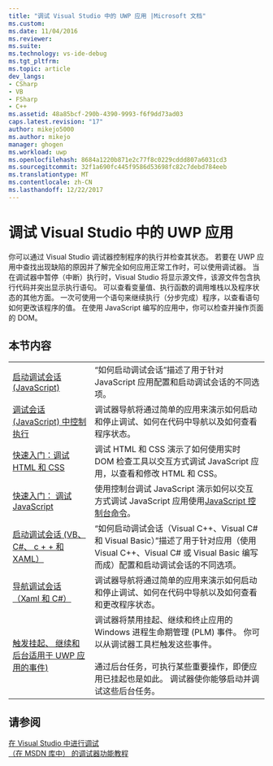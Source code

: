 ```yaml
---
title: "调试 Visual Studio 中的 UWP 应用 |Microsoft 文档"
ms.custom: 
ms.date: 11/04/2016
ms.reviewer: 
ms.suite: 
ms.technology: vs-ide-debug
ms.tgt_pltfrm: 
ms.topic: article
dev_langs:
- CSharp
- VB
- FSharp
- C++
ms.assetid: 48a85bcf-290b-4390-9993-f6f9dd73ad03
caps.latest.revision: "17"
author: mikejo5000
ms.author: mikejo
manager: ghogen
ms.workload: uwp
ms.openlocfilehash: 8684a1220b871e2c77f8c0229cddd807a6031cd3
ms.sourcegitcommit: 32f1a690fc445f9586d53698fc82c7debd784eeb
ms.translationtype: MT
ms.contentlocale: zh-CN
ms.lasthandoff: 12/22/2017
---
```

# <a name="debug-uwp-apps-in-visual-studio"></a>调试 Visual Studio 中的 UWP 应用
你可以通过 Visual Studio 调试器控制程序的执行并检查其状态。 若要在 UWP 应用中查找出现缺陷的原因并了解完全如何应用正常工作时，可以使用调试器。 当在调试器中暂停（中断）执行时，Visual Studio 将显示源文件，该源文件包含执行代码并突出显示执行语句。 可以查看变量值、执行函数的调用堆栈以及程序状态的其他方面。 一次可使用一个语句来继续执行（分步完成）程序，以查看语句如何更改该程序的值。 在使用 JavaScript 编写的应用中，你可以检查并操作页面的 DOM。  
  
## <a name="in-this-section"></a>本节内容  
  
|||  
|-|-|  
|[启动调试会话 (JavaScript)](../debugger/start-a-debugging-session-for-store-apps-in-visual-studio-javascript.md)|“如何启动调试会话”描述了用于针对 JavaScript 应用配置和启动调试会话的不同选项。|  
|[调试会话 (JavaScript) 中控制执行](../debugger/control-execution-of-a-store-app-in-a-visual-studio-debug-session-for-windows-store-apps-javascript.md)|调试器导航将通过简单的应用来演示如何启动和停止调试、如何在代码中导航以及如何查看程序状态。|  
|[快速入门：调试 HTML 和 CSS](../debugger/quickstart-debug-html-and-css.md)|调试 HTML 和 CSS 演示了如何使用实时 DOM 检查工具以交互方式调试 JavaScript 应用，以查看和修改 HTML 和 CSS。|  
|[快速入门： 调试 JavaScript](../debugger/quickstart-debug-javascript-using-the-console.md)|使用控制台调试 JavaScript 演示如何以交互方式调试 JavaScript 应用使用[JavaScript 控制台命令](../debugger/javascript-console-commands.md)。|  
|[启动调试会话 (VB、 C#、 c + + 和 XAML）](../debugger/start-a-debugging-session-for-a-store-app-in-visual-studio-vb-csharp-cpp-and-xaml.md)|“如何启动调试会话（Visual C++、Visual C# 和 Visual Basic）”描述了用于针对应用（使用 Visual C++、Visual C# 或 Visual Basic 编写而成）配置和启动调试会话的不同选项。|  
|[导航调试会话 （Xaml 和 C#）](../debugger/navigate-a-debugging-session-in-visual-studio-xaml-and-csharp.md)|调试器导航将通过简单的应用来演示如何启动和停止调试、如何在代码中导航以及如何查看和更改程序状态。|  
|[触发挂起、 继续和后台适用于 UWP 应用的事件)](../debugger/how-to-trigger-suspend-resume-and-background-events-for-windows-store-apps-in-visual-studio.md)|调试器将禁用挂起、继续和终止应用的 Windows 进程生命期管理 (PLM) 事件。 你可以从调试器工具栏触发这些事件。<br /><br /> 通过后台任务，可执行某些重要操作，即便应用已挂起也是如此。 调试器使你能够启动并调试这些后台任务。|  
  
## <a name="see-also"></a>请参阅  
 [在 Visual Studio 中进行调试](../debugger/index.md)  
 [（在 MSDN 库中） 的调试器功能教程](http://go.microsoft.com/fwlink/?LinkID=226896)